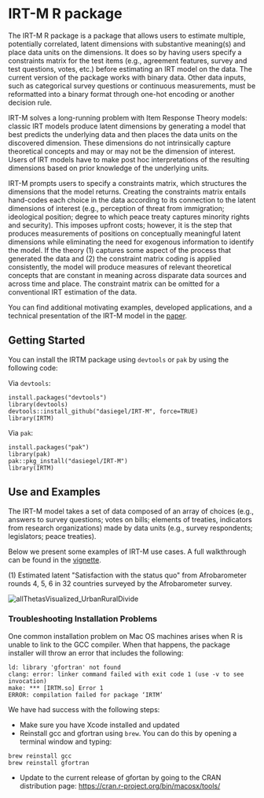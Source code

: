 # IRT-M R package

The IRT-M R package is a package that allows users to estimate multiple, potentially correlated, latent dimensions with substantive meaning\(s\) and place data units on the dimensions. It does so by having users specify a constraints matrix for the test items (e.g., agreement features, survey and test questions, votes, etc.) before estimating an IRT model on the data.
The current version of the package works with binary data. Other data inputs, such as categorical survey questions or continuous measurements, must be reformatted into a binary format through one-hot encoding or another decision rule. 

IRT-M solves a long-running problem with Item Response Theory models: classic IRT models produce latent dimensions by generating a model that best predicts the underlying data and then places the data units on the discovered dimension. These dimensions do not intrinsically capture theoretical concepts and may or may not be the dimension of interest. Users of IRT models have to make post hoc interpretations of the resulting dimensions based on prior knowledge of the underlying units. 

IRT-M prompts users to specify a constraints matrix, which structures the dimensions that the model returns. Creating the constraints matrix entails hand-codes each choice in the data according to its connection to the latent dimensions of interest (e.g., perception of threat from immigration; ideological position; degree to which peace treaty captures minority rights and security). This imposes upfront costs; however, it is the step that produces measurements of positions on conceptually meaningful latent dimensions while eliminating the need for exogenous information to identify the model. If the theory (1) captures some aspect of the process that generated the data and (2) the constraint matrix coding is applied consistently, the model will produce measures of relevant theoretical concepts that are constant in meaning across disparate data sources and across time and place. The constraint matrix can be omitted for a conventional IRT estimation of the data. 

You can find additional motivating examples, developed applications, and a technical presentation of the IRT-M model in the [paper](https://arxiv.org/abs/2111.11979). 

## Getting Started

You can install the IRTM package using `devtools` or `pak` by using the following code:

Via `devtools`:

```
install.packages("devtools")
library(devtools)
devtools::install_github("dasiegel/IRT-M", force=TRUE)
library(IRTM)
```

Via `pak`:

```
install.packages("pak")
library(pak)
pak::pkg_install("dasiegel/IRT-M")
library(IRTM)
```

## Use and Examples

The IRT-M model takes a set of data composed of an array of choices (e.g., answers to survey questions; votes on bills; elements of treaties, indicators from research organizations) made by data units (e.g., survey respondents; legislators; peace treaties). 

Below we present some examples of IRT-M use cases. A full walkthrough can be found in the [vignette](https://github.com/dasiegel/IRT-M/blob/master/vignettes/introduction.Rmd).

(1) Estimated latent "Satisfaction with the status quo" from Afrobarometer rounds 4, 5, 6 in 32 countries surveyed by the Afrobarometer survey. 

![allThetasVisualized_UrbanRuralDivide](https://github.com/dasiegel/IRT-M/assets/10012916/65dffdf3-8a9a-4222-b897-53ead9a7e0d1)


### Troubleshooting Installation Problems

One common installation problem on Mac OS machines arises when R is unable to link to the GCC compiler. When that happens, the package installer will throw an error that includes the following:

```
ld: library 'gfortran' not found
clang: error: linker command failed with exit code 1 (use -v to see invocation)
make: *** [IRTM.so] Error 1
ERROR: compilation failed for package ‘IRTM’
```

We have had success with the following steps:

- Make sure you have Xcode installed and updated
- Reinstall gcc and gfortran using `brew`. You can do this by opening a terminal window and typing:
```
brew reinstall gcc
brew reinstall gfortran
```
- Update to the current release of gfortan by going to the CRAN distribution page: https://cran.r-project.org/bin/macosx/tools/
